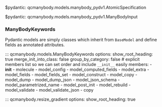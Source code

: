 

$pydantic: qcmanybody.models.manybody_pydv1.AtomicSpecification


$pydantic: qcmanybody.models.manybody_pydv1.ManyBodyInput

### ManyBodyKeywords


Pydantic models are simply classes which inherit from `BaseModel` and define fields as annotated attributes.

::: qcmanybody.models.ManyBodyKeywords
    options:
        show_root_heading: true
        merge_init_into_class: false
        group_by_category: false
        # explicit members list so we can set order and include `__init__` easily
        members:
          - __init__
          - molecule
          - model_config
          - model_computed_fields
          - model_extra
          - model_fields
          - model_fields_set
          - model_construct
          - model_copy
          - model_dump
          - model_dump_json
          - model_json_schema
          - model_parametrized_name
          - model_post_init
          - model_rebuild
          - model_validate
          - model_validate_json
          - copy

::: qcmanybody.resize_gradient
    options:
        show_root_heading: true

